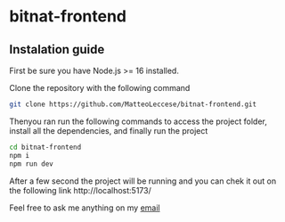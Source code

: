# bitnat-frontend

## Instalation guide

First be sure you have Node.js >= 16 installed.

Clone the repository with the following command

```sh
git clone https://github.com/MatteoLeccese/bitnat-frontend.git
```

Thenyou ran run the following commands to access the project folder, install all the dependencies, and finally run the project
```bash
cd bitnat-frontend
npm i
npm run dev
```

After a few second the project will be running and you can chek it out on the following link
http://localhost:5173/

Feel free to ask me anything on my [email](mailto:matteoleccese2099@gmail.com)
